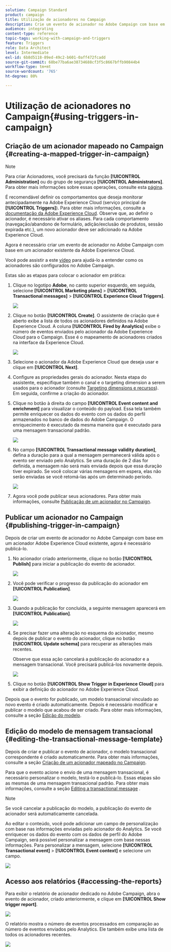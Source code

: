 ```yaml
---
solution: Campaign Standard
product: campaign
title: Utilização de acionadores no Campaign
description: Crie um evento de acionador no Adobe Campaign com base em um acionador Adobe Experience Cloud existente.
audience: integrating
content-type: reference
topic-tags: working-with-campaign-and-triggers
feature: Triggers
role: Data Architect
level: Intermediate
exl-id: 6b8d5118-89ed-49c2-b601-0aff472fcadd
source-git-commit: 68be77ba6ae38734688cf3f5c8667bffb90844b4
workflow-type: tm+mt
source-wordcount: '765'
ht-degree: 80%

---
```


# Utilização de acionadores no Campaign{#using-triggers-in-campaign}

## Criação de um acionador mapeado no Campaign {#creating-a-mapped-trigger-in-campaign}

>[!NOTE]
>
>Para criar Acionadores, você precisará da função **[!UICONTROL Administration]** ou do grupo de segurança **[!UICONTROL Administrators]**. Para obter mais informações sobre essas operações, consulte esta [página](../../administration/using/list-of-roles.md).

É recomendável definir os comportamentos que deseja monitorar antecipadamente na Adobe Experience Cloud (serviço principal de **[!UICONTROL Triggers]**). Para obter mais informações, consulte a [documentação da Adobe Experience Cloud](https://experienceleague.adobe.com/docs/core-services/interface/activation/triggers.html). Observe que, ao definir o acionador, é necessário ativar os aliases. Para cada comportamento (navegação/abandono de formulário, adição/exclusão de produtos, sessão expirada etc.), um novo acionador deve ser adicionado na Adobe Experience Cloud.

Agora é necessário criar um evento de acionador no Adobe Campaign com base em um acionador existente da Adobe Experience Cloud.

Você pode assistir a este [vídeo](https://helpx.adobe.com/marketing-cloud/how-to/email-marketing.html#step-two) para ajudá-lo a entender como os acionadores são configurados no Adobe Campaign.

Estas são as etapas para colocar o acionador em prática:

1. Clique no logotipo **Adobe**, no canto superior esquerdo, em seguida, selecione **[!UICONTROL Marketing plans]** > **[!UICONTROL Transactional messages]** > **[!UICONTROL Experience Cloud Triggers]**.

   ![](assets/remarketing_1.png)

1. Clique no botão **[!UICONTROL Create]**. O assistente de criação que é aberto exibe a lista de todos os acionadores definidos na Adobe Experience Cloud. A coluna **[!UICONTROL Fired by Analytics]** exibe o número de eventos enviados pelo acionador da Adobe Experience Cloud para o Campaign. Esse é o mapeamento de acionadores criados na interface da Experience Cloud.

   ![](assets/remarketing_2.png)

1. Selecione o acionador da Adobe Experience Cloud que deseja usar e clique em **[!UICONTROL Next]**.
1. Configure as propriedades gerais do acionador. Nesta etapa do assistente, especifique também o canal e o targeting dimension a serem usados para o acionador (consulte [Targeting dimensions e recursos](../../automating/using/query.md#targeting-dimensions-and-resources)). Em seguida, confirme a criação do acionador.
1. Clique no botão à direita do campo **[!UICONTROL Event content and enrichment]** para visualizar o conteúdo do payload. Essa tela também permite enriquecer os dados do evento com os dados do perfil armazenados no banco de dados do Adobe Campaign. O enriquecimento é executado da mesma maneira que é executado para uma mensagem transacional padrão.

   ![](assets/remarketing_3.png)

1. No campo **[!UICONTROL Transactional message validity duration]**, defina a duração para a qual a mensagem permanecerá válida após o evento ser enviado pelo Analytics. Se uma duração de 2 dias for definida, a mensagem não será mais enviada depois que essa duração tiver expirado. Se você colocar várias mensagens em espera, elas não serão enviadas se você retomá-las após um determinado período.

   ![](assets/remarketing_4.png)

1. Agora você pode publicar seus acionadores. Para obter mais informações, consulte [Publicação de um acionador no Campaign](../../integrating/using/using-triggers-in-campaign.md#publishing-trigger-in-campaign).

## Publicar um acionador no Campaign {#publishing-trigger-in-campaign}

Depois de criar um evento de acionador no Adobe Campaign com base em um acionador Adobe Experience Cloud existente, agora é necessário publicá-lo.

1. No acionador criado anteriormente, clique no botão **[!UICONTROL Publish]** para iniciar a publicação do evento de acionador.

   ![](assets/trigger_publish_1.png)

1. Você pode verificar o progresso da publicação do acionador em **[!UICONTROL Publication]**.

   ![](assets/trigger_publish_2.png)

1. Quando a publicação for concluída, a seguinte mensagem aparecerá em **[!UICONTROL Publication]**.

   ![](assets/trigger_publish_3.png)

1. Se precisar fazer uma alteração no esquema do acionador, mesmo depois de publicar o evento do acionador, clique no botão **[!UICONTROL Update schema]** para recuperar as alterações mais recentes.

   Observe que essa ação cancelará a publicação do acionador e a mensagem transacional. Você precisará publicá-los novamente depois.

   ![](assets/trigger_publish_4.png)

1. Clique no botão **[!UICONTROL Show Trigger in Experience Cloud]** para exibir a definição do acionador no Adobe Experience Cloud.

Depois que o evento for publicado, um modelo transacional vinculado ao novo evento é criado automaticamente. Depois é necessário modificar e publicar o modelo que acabou de ser criado. Para obter mais informações, consulte a seção [Edição do modelo](../../start/using/marketing-activity-templates.md).

## Edição do modelo de mensagem transacional {#editing-the-transactional-message-template}

Depois de criar e publicar o evento de acionador, o modelo transacional correspondente é criado automaticamente. Para obter mais informações, consulte a seção [Criação de um acionador mapeado no Campaign](#creating-a-mapped-trigger-in-campaign).

Para que o evento acione o envio de uma mensagem transacional, é necessário personalizar o modelo, testá-lo e publicá-lo. Essas etapas são as mesmas de uma mensagem transacional padrão. Para obter mais informações, consulte a seção [Editing a transactional message](../../channels/using/editing-transactional-message.md) .

>[!NOTE]
>
>Se você cancelar a publicação do modelo, a publicação do evento de acionador será automaticamente cancelada.

Ao editar o conteúdo, você pode adicionar um campo de personalização com base nas informações enviadas pelo acionador do Analytics. Se você enriquecer os dados do evento com os dados de perfil do Adobe Campaign, será possível personalizar a mensagem com base nessas informações. Para personalizar a mensagem, selecione **[!UICONTROL Transactional event]** > **[!UICONTROL Event context]** e selecione um campo.

![](assets/remarketing_8.png)

## Acesso aos relatórios {#accessing-the-reports}

Para exibir o relatório de acionador dedicado no Adobe Campaign, abra o evento de acionador, criado anteriormente, e clique em **[!UICONTROL Show trigger report]**.

![](assets/remarketing_9.png)

O relatório mostra o número de eventos processados em comparação ao número de eventos enviados pelo Analytics. Ele também exibe uma lista de todos os acionadores recentes.

![](assets/trigger_uc_browse_14.png)
